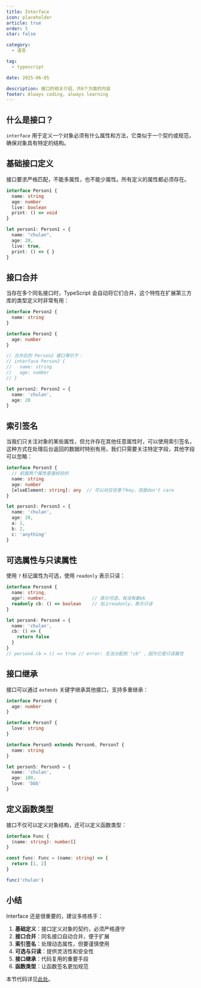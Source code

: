 ```yaml
---
title: Interface
icon: placeholder
article: true
order: 5
star: false

category:
  - 语言

tag:
  - typescript

date: 2025-06-05

description: 接口的相关介绍，共6个方面的内容
footer: Always coding, always learning
---
```


<!-- more -->

## 什么是接口？

`interface` 用于定义一个对象必须有什么属性和方法，它类似于一个契约或规范，确保对象具有特定的结构。

## 基础接口定义

接口要求严格匹配，不能多属性，也不能少属性。所有定义的属性都必须存在。

```typescript
interface Person1 {
  name: string
  age: number
  live: boolean
  print: () => void
}

let person1: Person1 = {
  name: "chulan",
  age: 20,
  live: true,
  print: () => { }
}
```

## 接口合并

当存在多个同名接口时，TypeScript 会自动将它们合并，这个特性在扩展第三方库的类型定义时非常有用：

```typescript
interface Person2 {
  name: string
}

interface Person2 {
  age: number
}

// 合并后的 Person2 接口等价于：
// interface Person2 {
//   name: string
//   age: number
// }

let person2: Person2 = {
  name: 'chulan',
  age: 20
}
```

## 索引签名

当我们只关注对象的某些属性，但允许存在其他任意属性时，可以使用索引签名，这种方式在处理后台返回的数据时特别有用，我们只需要关注特定字段，其他字段可以忽略：

```typescript
interface Person3 {
  // 前面两个属性是强校验的
  name: string
  age: number
  [elseElement: string]: any  // 可以对应任意个key，但是don't care
}

let person3: Person3 = {
  name: 'chulan',
  age: 20,
  a: 1,
  b: 2,
  c: 'anything'
}
```

## 可选属性与只读属性

使用 `?` 标记属性为可选，使用 `readonly` 表示只读：

```typescript
interface Person4 {
  name: string,
  age?: number,                 // 表示可选，有没有都ok
  readonly cb: () => boolean    // 加上readonly，表示只读
}

let person4: Person4 = {
  name: 'chulan',
  cb: () => {
    return false
  }
}
// person4.cb = () => true // error: 无法分配到 "cb" ，因为它是只读属性
```

## 接口继承

接口可以通过 `extends` 关键字继承其他接口，支持多重继承：

```typescript
interface Person6 {
  age: number
}

interface Person7 {
  love: string
}

interface Person5 extends Person6, Person7 {
  name: string
}

let person5: Person5 = {
  name: 'chulan',
  age: 100,
  love: 'bbb'
}
```

## 定义函数类型

接口不仅可以定义对象结构，还可以定义函数类型：

```typescript
interface Func {
  (name: string): number[]
}

const func: Func = (name: string) => {
  return [1, 2]
}

func('chulan')
```

## 小结

Interface 还是很重要的，建议多练练手：

1. **基础定义**：接口定义对象的契约，必须严格遵守
2. **接口合并**：同名接口自动合并，便于扩展
3. **索引签名**：处理动态属性，但要谨慎使用
4. **可选与只读**：提供灵活性和安全性
5. **接口继承**：代码复用的重要手段
6. **函数类型**：让函数签名更加规范

本节代码详见[此处](https://github.com/KBchulan/ClBlogs-Src/blob/main/blogs-main/typescript/05-interface/index.ts)。

